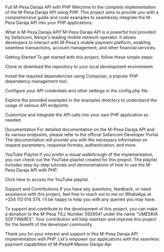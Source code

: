 Full M-Pesa Daraja API with PHP
Welcome to the complete implementation of the M-Pesa Daraja API using PHP. This project aims to provide you with a comprehensive guide and code examples to seamlessly integrate the M-Pesa Daraja API into your PHP applications.

What is M-Pesa Daraja API?
M-Pesa Daraja API is a powerful tool provided by Safaricom, Kenya's leading mobile network operator. It allows developers to interact with M-Pesa's mobile payment platform, enabling seamless transactions, account management, and other financial services.

Getting Started
To get started with this project, follow these simple steps:

Clone or download the repository to your local development environment.

Install the required dependencies using Composer, a popular PHP dependency management tool.

Configure your API credentials and other settings in the config.php file.

Explore the provided examples in the examples directory to understand the usage of various API endpoints.

Customize and integrate the API calls into your own PHP application as needed.

Documentation
For detailed documentation on the M-Pesa Daraja API and its various endpoints, please refer to the official Safaricom Developer Portal. The documentation will provide you with the necessary information on request parameters, response formats, authentication, and more.

YouTube Playlist
If you prefer a visual walkthrough of the implementation, you can check out the YouTube playlist created for this project. The playlist includes step-by-step tutorials and demonstrations of how to use the M-Pesa Daraja API with PHP.

Click here to access the YouTube playlist.

Support and Contributions
If you have any questions, feedback, or need assistance with this project, feel free to reach out to me on WhatsApp at +254 113 014 574. I'll be happy to help you with any queries you may have.

To support and contribute to the development of this project, you can make a donation to the M-Pesa TILL Number 5926541 under the name "UMESKIA SOFTWARES". Your contribution will help maintain and improve this project for the benefit of the developer community.

Thank you for your interest and support in this M-Pesa Daraja API implementation with PHP. Let's empower our applications with the seamless payment capabilities of M-Pesa!# Mpesa-Daraja-Api
